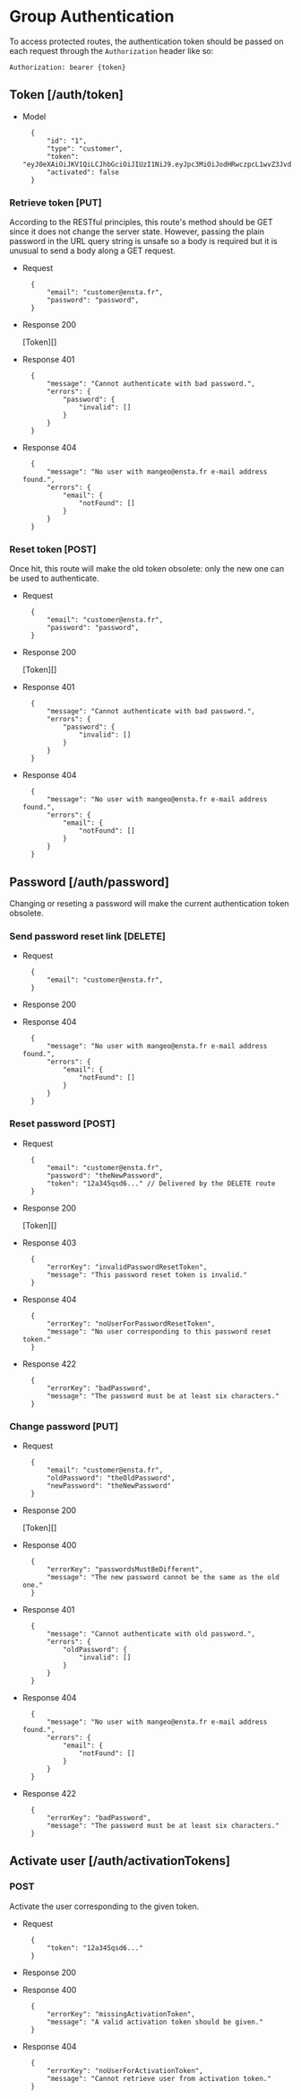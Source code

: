 # Group Authentication

To access protected routes, the authentication token should be passed on each request through the `Authorization` header like so:

```http
Authorization: bearer {token}
```

## Token [/auth/token]

+ Model

        {
            "id": "1",
            "type": "customer",
            "token": "eyJ0eXAiOiJKV1QiLCJhbGciOiJIUzI1NiJ9.eyJpc3MiOiJodHRwczpcL1wvZ3JvdXBlYXQuZGV2XC9hcGlcL2F1dGhcL3Rva2VuIiwic3ViIjoxLCJpYXQiOjE0MjA0OTU0ODYsImV4cCI6MjA1MTIxNTQ4Nn0.1vZ4fyrLfyNP5LLjRI64x8ne8C7TAtGf6DO_i6qS7Do",
            "activated": false
        }

### Retrieve token [PUT]

According to the RESTful principles, this route's method should be GET since it does not change the server state. However, passing the plain password in the URL query string is unsafe so a body is required but it is unusual to send a body along a GET request.

+ Request

        {
            "email": "customer@ensta.fr",
            "password": "password",
        }

+ Response 200

    [Token][]

+ Response 401

        {
            "message": "Cannot authenticate with bad password.",
            "errors": {
                "password": {
                    "invalid": []
                }
            }
        }

+ Response 404

        {
            "message": "No user with mangeo@ensta.fr e-mail address found.",
            "errors": {
                "email": {
                    "notFound": []
                }
            }
        }

### Reset token [POST]

Once hit, this route will make the old token obsolete: only the new one can be used to authenticate.

+ Request

        {
            "email": "customer@ensta.fr",
            "password": "password",
        }

+ Response 200

    [Token][]
    
+ Response 401

        {
            "message": "Cannot authenticate with bad password.",
            "errors": {
                "password": {
                    "invalid": []
                }
            }
        }

+ Response 404

        {
            "message": "No user with mangeo@ensta.fr e-mail address found.",
            "errors": {
                "email": {
                    "notFound": []
                }
            }
        }

## Password [/auth/password]

Changing or reseting a password will make the current authentication token obsolete. 

### Send password reset link [DELETE]

+ Request

        {
            "email": "customer@ensta.fr",
        }

+ Response 200

+ Response 404

        {
            "message": "No user with mangeo@ensta.fr e-mail address found.",
            "errors": {
                "email": {
                    "notFound": []
                }
            }
        }

### Reset password [POST]

+ Request

        {
            "email": "customer@ensta.fr",
            "password": "theNewPassword",
            "token": "12a345qsd6..." // Delivered by the DELETE route
        }

+ Response 200

    [Token][]

+ Response 403

        {
            "errorKey": "invalidPasswordResetToken",
            "message": "This password reset token is invalid."
        }

+ Response 404

        {
            "errorKey": "noUserForPasswordResetToken",
            "message": "No user corresponding to this password reset token."
        }
        
+ Response 422

        {
            "errorKey": "badPassword",
            "message": "The password must be at least six characters."
        }

### Change password [PUT]

+ Request

        {
            "email": "customer@ensta.fr",
            "oldPassword": "theOldPassword",
            "newPassword": "theNewPassword"
        }

+ Response 200

    [Token][]

+ Response 400
                
        {
            "errorKey": "passwordsMustBeDifferent",
            "message": "The new password cannot be the same as the old one."
        }

+ Response 401

        {
            "message": "Cannot authenticate with old password.",
            "errors": {
                "oldPassword": {
                    "invalid": []
                }
            }
        }
        
+ Response 404

        {
            "message": "No user with mangeo@ensta.fr e-mail address found.",
            "errors": {
                "email": {
                    "notFound": []
                }
            }
        }
        
+ Response 422

        {
            "errorKey": "badPassword",
            "message": "The password must be at least six characters."
        }

## Activate user [/auth/activationTokens]

### POST

Activate the user corresponding to the given token.

+ Request

        {
            "token": "12a345qsd6..."
        }

+ Response 200

+ Response 400

        {
            "errorKey": "missingActivationToken",
            "message": "A valid activation token should be given."
        }

+ Response 404

        {
            "errorKey": "noUserForActivationToken",
            "message": "Cannot retrieve user from activation token."
        }
